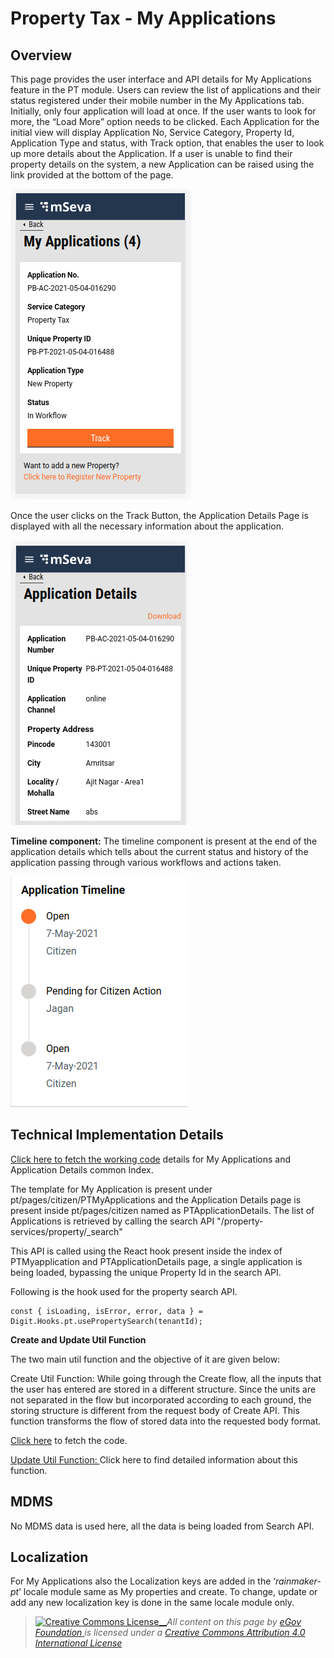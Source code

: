 # Property Tax - My Applications

## **Overview**

This page provides the user interface and API details for My Applications feature in the PT module. Users can review the list of applications and their status registered under their mobile number in the My Applications tab. Initially, only four application will load at once. If the user wants to look for more, the “Load More” option needs to be clicked. Each Application for the initial view will display Application No, Service Category, Property Id, Application Type and status, with Track option, that enables the user to look up more details about the Application. If a user is unable to find their property details on the system, a new Application can be raised using the link provided at the bottom of the page.

![](../../../../.gitbook/assets/screenshot-from-2021-05-04-19-16-07.png)

Once the user clicks on the Track Button, the Application Details Page is displayed with all the necessary information about the application.

![](../../../../.gitbook/assets/screenshot-from-2021-05-04-19-16-16.png)

**Timeline component:** The timeline component is present at the end of the application details which tells about the current status and history of the application passing through various workflows and actions taken.

![](../../../../.gitbook/assets/screenshot-from-2021-05-07-14-30-40.png)

## **Technical Implementation Details**

[Click here to fetch the working code](https://github.com/egovernments/digit-ui-internals/blob/development/packages/modules/pt/src/pages/citizen/PTMyApplications/index.js) details for My Applications and Application Details common Index.

The template for My Application is present under pt/pages/citizen/PTMyApplications and the Application Details page is present inside pt/pages/citizen named as PTApplicationDetails. The list of Applications is retrieved by calling the search API "/property-services/property/\_search"

This API is called using the React hook present inside the index of PTMyapplication and PTApplicationDetails page, a single application is being loaded, bypassing the unique Property Id in the search API.

Following is the hook used for the property search API.

```
const { isLoading, isError, error, data } = Digit.Hooks.pt.usePropertySearch(tenantId);
```

**Create and Update Util Function**

The two main util function and the objective of it are given below:

Create Util Function: While going through the Create flow, all the inputs that the user has entered are stored in a different structure. Since the units are not separated in the flow but incorporated according to each ground, the storing structure is different from the request body of Create API. This function transforms the flow of stored data into the requested body format.

[Click here](https://github.com/egovernments/digit-ui-internals/tree/development/packages/modules/pt/src/utils) to fetch the code.

[Update Util Function: ](edit-update-property.md)Click here to find detailed information about this function.

## **MDMS**

No MDMS data is used here, all the data is being loaded from Search API.

## **Localization**

For My Applications also the Localization keys are added in the ‘_rainmaker-pt_’ locale module same as My properties and create. To change, update or add any new localization key is done in the same locale module only.

> [![Creative Commons License](https://i.creativecommons.org/l/by/4.0/80x15.png)\_\_](http://creativecommons.org/licenses/by/4.0/)_All content on this page by_ [_eGov Foundation_ ](https://egov.org.in/)_is licensed under a_ [_Creative Commons Attribution 4.0 International License_](http://creativecommons.org/licenses/by/4.0/)
